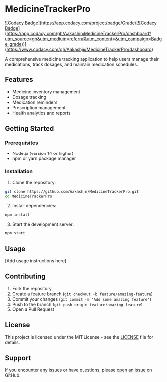 # MedicineTrackerPro

[![Codacy Badge](https://app.codacy.com/project/badge/Grade/[![Codacy Badge](https://app.codacy.com/project/badge/Grade/184ccbd76d554f83b06b966e39ddcd78)](https://app.codacy.com/gh/Aakashjn/MedicineTrackerPro/dashboard?utm_source=gh&utm_medium=referral&utm_content=&utm_campaign=Badge_grade))](https://www.codacy.com/gh/Aakashjn/MedicineTrackerPro/dashboard)

A comprehensive medicine tracking application to help users manage their medications, track dosages, and maintain medication schedules.

## Features

- Medicine inventory management
- Dosage tracking
- Medication reminders
- Prescription management
- Health analytics and reports

## Getting Started

### Prerequisites

- Node.js (version 14 or higher)
- npm or yarn package manager

### Installation

1. Clone the repository:
```bash
git clone https://github.com/Aakashjn/MedicineTrackerPro.git
cd MedicineTrackerPro
```

2. Install dependencies:
```bash
npm install
```

3. Start the development server:
```bash
npm start
```

## Usage

[Add usage instructions here]

## Contributing

1. Fork the repository
2. Create a feature branch (`git checkout -b feature/amazing-feature`)
3. Commit your changes (`git commit -m 'Add some amazing feature'`)
4. Push to the branch (`git push origin feature/amazing-feature`)
5. Open a Pull Request

## License

This project is licensed under the MIT License - see the [LICENSE](LICENSE) file for details.

## Support

If you encounter any issues or have questions, please [open an issue](https://github.com/Aakashjn/MedicineTrackerPro/issues) on GitHub.
